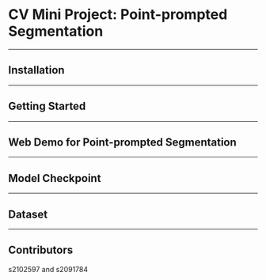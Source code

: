 # CV Mini Project: Point-prompted Segmentation

---

## Installation

---

## Getting Started

---

## Web Demo for Point-prompted Segmentation

---

## Model Checkpoint

---

## Dataset

---

## Contributors
s2102597 and s2091784
